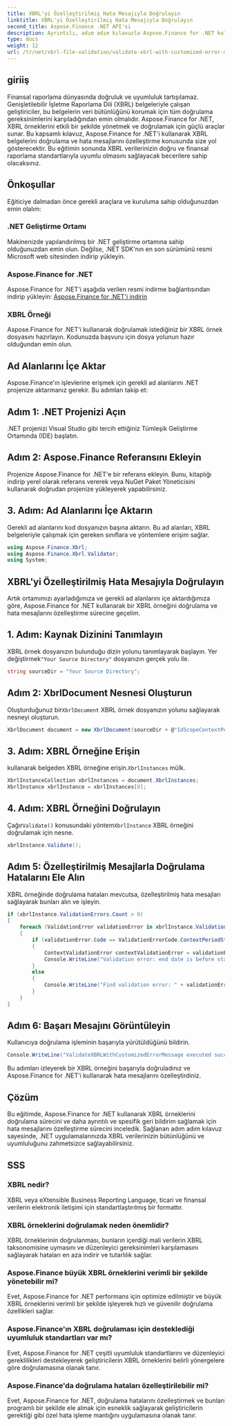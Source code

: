 ```yaml
---
title: XBRL'yi Özelleştirilmiş Hata Mesajıyla Doğrulayın
linktitle: XBRL'yi Özelleştirilmiş Hata Mesajıyla Doğrulayın
second_title: Aspose.Finance .NET API'si
description: Ayrıntılı, adım adım kılavuzla Aspose.Finance for .NET kullanarak XBRL örneklerini doğrulamayı öğrenin. Finansal verilerinizin doğruluğunu ve uyumluluğunu zahmetsizce sağlayın.
type: docs
weight: 12
url: /tr/net/xbrl-file-validation/validate-xbrl-with-customized-error-message/
---
```

## giriiş
Finansal raporlama dünyasında doğruluk ve uyumluluk tartışılamaz. Genişletilebilir İşletme Raporlama Dili (XBRL) belgeleriyle çalışan geliştiriciler, bu belgelerin veri bütünlüğünü korumak için tüm doğrulama gereksinimlerini karşıladığından emin olmalıdır. Aspose.Finance for .NET, XBRL örneklerini etkili bir şekilde yönetmek ve doğrulamak için güçlü araçlar sunar. Bu kapsamlı kılavuz, Aspose.Finance for .NET'i kullanarak XBRL belgelerini doğrulama ve hata mesajlarını özelleştirme konusunda size yol gösterecektir. Bu eğitimin sonunda XBRL verilerinizin doğru ve finansal raporlama standartlarıyla uyumlu olmasını sağlayacak becerilere sahip olacaksınız.
## Önkoşullar
Eğiticiye dalmadan önce gerekli araçlara ve kuruluma sahip olduğunuzdan emin olalım:
### .NET Geliştirme Ortamı
Makinenizde yapılandırılmış bir .NET geliştirme ortamına sahip olduğunuzdan emin olun. Değilse, .NET SDK'nın en son sürümünü resmi Microsoft web sitesinden indirip yükleyin.
### Aspose.Finance for .NET
Aspose.Finance for .NET'i aşağıda verilen resmi indirme bağlantısından indirip yükleyin:
[Aspose.Finance for .NET'i indirin](https://releases.aspose.com/finance/net/)
### XBRL Örneği
Aspose.Finance for .NET'i kullanarak doğrulamak istediğiniz bir XBRL örnek dosyasını hazırlayın. Kodunuzda başvuru için dosya yolunun hazır olduğundan emin olun.
## Ad Alanlarını İçe Aktar
Aspose.Finance'ın işlevlerine erişmek için gerekli ad alanlarını .NET projenize aktarmanız gerekir. Bu adımları takip et:
## Adım 1: .NET Projenizi Açın
.NET projenizi Visual Studio gibi tercih ettiğiniz Tümleşik Geliştirme Ortamında (IDE) başlatın.
## Adım 2: Aspose.Finance Referansını Ekleyin
Projenize Aspose.Finance for .NET'e bir referans ekleyin. Bunu, kitaplığı indirip yerel olarak referans vererek veya NuGet Paket Yöneticisini kullanarak doğrudan projenize yükleyerek yapabilirsiniz.
## 3. Adım: Ad Alanlarını İçe Aktarın
Gerekli ad alanlarını kod dosyanızın başına aktarın. Bu ad alanları, XBRL belgeleriyle çalışmak için gereken sınıflara ve yöntemlere erişim sağlar.
```csharp
using Aspose.Finance.Xbrl;
using Aspose.Finance.Xbrl.Validator;
using System;
```
## XBRL'yi Özelleştirilmiş Hata Mesajıyla Doğrulayın
Artık ortamımızı ayarladığımıza ve gerekli ad alanlarını içe aktardığımıza göre, Aspose.Finance for .NET kullanarak bir XBRL örneğini doğrulama ve hata mesajlarını özelleştirme sürecine geçelim.
## 1. Adım: Kaynak Dizinini Tanımlayın
 XBRL örnek dosyanızın bulunduğu dizin yolunu tanımlayarak başlayın. Yer değiştirmek`"Your Source Directory"` dosyanızın gerçek yolu ile.
```csharp
string sourceDir = "Your Source Directory";
```
## Adım 2: XbrlDocument Nesnesi Oluşturun
 Oluşturduğunuz bir`XbrlDocument` XBRL örnek dosyanızın yolunu sağlayarak nesneyi oluşturun.
```csharp
XbrlDocument document = new XbrlDocument(sourceDir + @"IdScopeContextPeriodStartAfterEnd.xml");
```
## 3. Adım: XBRL Örneğine Erişin
 kullanarak belgeden XBRL örneğine erişin.`XbrlInstances` mülk.
```csharp
XbrlInstanceCollection xbrlInstances = document.XbrlInstances;
XbrlInstance xbrlInstance = xbrlInstances[0];
```
## 4. Adım: XBRL Örneğini Doğrulayın
 Çağır`Validate()` konusundaki yöntem`XbrlInstance` XBRL örneğini doğrulamak için nesne.
```csharp
xbrlInstance.Validate();
```
## Adım 5: Özelleştirilmiş Mesajlarla Doğrulama Hatalarını Ele Alın
XBRL örneğinde doğrulama hataları mevcutsa, özelleştirilmiş hata mesajları sağlayarak bunları alın ve işleyin.
```csharp
if (xbrlInstance.ValidationErrors.Count > 0)
{
    foreach (ValidationError validationError in xbrlInstance.ValidationErrors)
    {
        if (validationError.Code == ValidationErrorCode.ContextPeriodStartAfterEnd)
        {
            ContextValidationError contextValidationError = validationError as ContextValidationError;
            Console.WriteLine("Validation error: end date is before start date in context " + contextValidationError.Object.Id);
        }
        else
        {
            Console.WriteLine("Find validation error: " + validationError.Message);
        }
    }
}
```
## Adım 6: Başarı Mesajını Görüntüleyin
Kullanıcıya doğrulama işleminin başarıyla yürütüldüğünü bildirin.
```csharp
Console.WriteLine("ValidateXBRLWithCustomizedErrorMessage executed successfully.");
```
Bu adımları izleyerek bir XBRL örneğini başarıyla doğruladınız ve Aspose.Finance for .NET'i kullanarak hata mesajlarını özelleştirdiniz.
## Çözüm
Bu eğitimde, Aspose.Finance for .NET kullanarak XBRL örneklerini doğrulama sürecini ve daha ayrıntılı ve spesifik geri bildirim sağlamak için hata mesajlarını özelleştirme sürecini inceledik. Sağlanan adım adım kılavuz sayesinde, .NET uygulamalarınızda XBRL verilerinizin bütünlüğünü ve uyumluluğunu zahmetsizce sağlayabilirsiniz.
## SSS
### XBRL nedir?
XBRL veya eXtensible Business Reporting Language, ticari ve finansal verilerin elektronik iletişimi için standartlaştırılmış bir formattır.
### XBRL örneklerini doğrulamak neden önemlidir?
XBRL örneklerinin doğrulanması, bunların içerdiği mali verilerin XBRL taksonomisine uymasını ve düzenleyici gereksinimleri karşılamasını sağlayarak hataları en aza indirir ve tutarlılık sağlar.
### Aspose.Finance büyük XBRL örneklerini verimli bir şekilde yönetebilir mi?
Evet, Aspose.Finance for .NET performans için optimize edilmiştir ve büyük XBRL örneklerini verimli bir şekilde işleyerek hızlı ve güvenilir doğrulama özellikleri sağlar.
### Aspose.Finance'ın XBRL doğrulaması için desteklediği uyumluluk standartları var mı?
Evet, Aspose.Finance for .NET çeşitli uyumluluk standartlarını ve düzenleyici gereklilikleri destekleyerek geliştiricilerin XBRL örneklerini belirli yönergelere göre doğrulamasına olanak tanır.
### Aspose.Finance'da doğrulama hataları özelleştirilebilir mi?
Evet, Aspose.Finance for .NET, doğrulama hatalarını özelleştirmek ve bunları programlı bir şekilde ele almak için esneklik sağlayarak geliştiricilerin gerektiği gibi özel hata işleme mantığını uygulamasına olanak tanır.